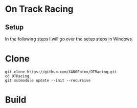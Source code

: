 # On Track Racing

## Setup
In the following steps I will go over the setup steps in Windows

# Clone
```
git clone https://github.com/XANGEnino/OTRacing.git
cd OTRacing
git submodule update --init --recursive
```

# Build